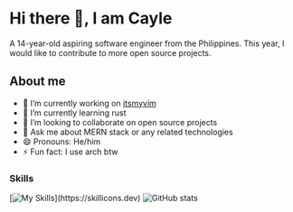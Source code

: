 # Hi there 👋, I am Cayle
A 14-year-old aspiring software engineer from the Philippines. This year, I would like to contribute to more open source projects.
## About me
- 🔭 I’m currently working on [itsmyvim]() 
- 🌱 I’m currently learning rust 
- 👯 I’m looking to collaborate on open source projects 
- 💬 Ask me about MERN stack or any related technologies 
- 😄 Pronouns: He/him 
- ⚡ Fun fact: I use arch btw 
### Skills
[![My Skills](https://skillicons.dev/icons?i=js,ts,rust,html,css,)](https://skillicons.dev)
![GitHub stats](https://github-readme-stats.vercel.app/api?username=caycun&show_icons=true)  

